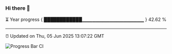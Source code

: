 ### Hi there 👋

⏳ Year progress { ████████████▁▁▁▁▁▁▁▁▁▁▁▁▁▁▁▁▁▁ } 42.62 %

---

⏰ Updated on Thu, 05 Jun 2025 13:07:22 GMT

![Progress Bar CI](https://github.com/IshwaranRudhara/GIT-ACTION/workflows/Progress%20Bar%20CI/badge.svg)

